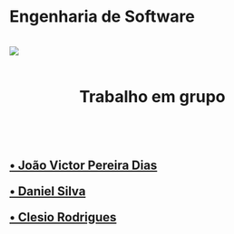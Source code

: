 # Engenharia de Software
<br>
<img align ="center" src="en.jpg">  
<br>
<br>

<h1>
 <p align ="center">Trabalho em grupo</p>
 <br>
 </h1>
 <h2>
 <p><a href="https://github.com/jvpererinha">• João Victor Pereira Dias</a> </p>

 <p><a href="https://github.com/kodagmaster">• Daniel Silva</a> </p>
 
 <p><a href="https://github.com/clesiocrc">• Clesio Rodrigues</a></p>

</h2>

